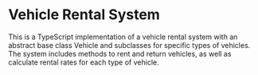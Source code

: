 <h1>Vehicle Rental System</h1>
This is a TypeScript implementation of a vehicle rental system with an abstract base class Vehicle and subclasses for specific types of vehicles. The system includes methods to rent and return vehicles, as well as calculate rental rates for each type of vehicle.
